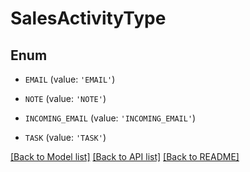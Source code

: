 # SalesActivityType


## Enum

* `EMAIL` (value: `'EMAIL'`)

* `NOTE` (value: `'NOTE'`)

* `INCOMING_EMAIL` (value: `'INCOMING_EMAIL'`)

* `TASK` (value: `'TASK'`)

[[Back to Model list]](../README.md#documentation-for-models) [[Back to API list]](../README.md#documentation-for-api-endpoints) [[Back to README]](../README.md)


